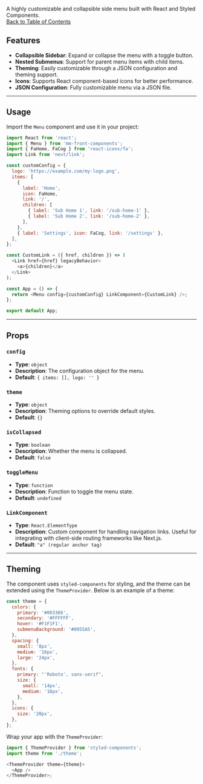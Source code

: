 A highly customizable and collapsible side menu built with React and Styled Components.  
[Back to Table of Contents](#table-of-contents)

## Features

- **Collapsible Sidebar**: Expand or collapse the menu with a toggle button.
- **Nested Submenus**: Support for parent menu items with child items.
- **Theming**: Easily customizable through a JSON configuration and theming support.
- **Icons**: Supports React component-based icons for better performance.
- **JSON Configuration**: Fully customizable menu via a JSON file.

---

## Usage

Import the `Menu` component and use it in your project:

```javascript
import React from 'react';
import { Menu } from 'mm-front-components';
import { FaHome, FaCog } from 'react-icons/fa';
import Link from 'next/link';

const customConfig = {
  logo: 'https://example.com/my-logo.png',
  items: [
    {
      label: 'Home',
      icon: FaHome,
      link: '/',
      children: [
        { label: 'Sub Home 1', link: '/sub-home-1' },
        { label: 'Sub Home 2', link: '/sub-home-2' },
      ],
    },
    { label: 'Settings', icon: FaCog, link: '/settings' },
  ],
};

const CustomLink = ({ href, children }) => (
  <Link href={href} legacyBehavior>
    <a>{children}</a>
  </Link>
);

const App = () => {
  return <Menu config={customConfig} LinkComponent={CustomLink} />;
};

export default App;
```

---

## Props

### `config`

- **Type**: `object`
- **Description**: The configuration object for the menu.
- **Default**: `{ items: [], logo: '' }`

### `theme`

- **Type**: `object`
- **Description**: Theming options to override default styles.
- **Default**: `{}`

### `isCollapsed`

- **Type**: `boolean`
- **Description**: Whether the menu is collapsed.
- **Default**: `false`

### `toggleMenu`

- **Type**: `function`
- **Description**: Function to toggle the menu state.
- **Default**: `undefined`

### `LinkComponent`

- **Type**: `React.ElementType`
- **Description**: Custom component for handling navigation links. Useful for integrating with client-side routing frameworks like Next.js.
- **Default**: `"a" (regular anchor tag)`

---

## Theming

The component uses `styled-components` for styling, and the theme can be extended using the `ThemeProvider`. Below is an example of a theme:

```javascript
const theme = {
  colors: {
    primary: '#003366',
    secondary: '#FFFFFF',
    hover: '#F1F1F1',
    submenuBackground: '#0055A5',
  },
  spacing: {
    small: '8px',
    medium: '16px',
    large: '24px',
  },
  fonts: {
    primary: "'Roboto', sans-serif",
    size: {
      small: '14px',
      medium: '16px',
    },
  },
  icons: {
    size: '20px',
  },
};
```

Wrap your app with the `ThemeProvider`:

```javascript
import { ThemeProvider } from 'styled-components';
import theme from './theme';

<ThemeProvider theme={theme}>
  <App />
</ThemeProvider>;
```
